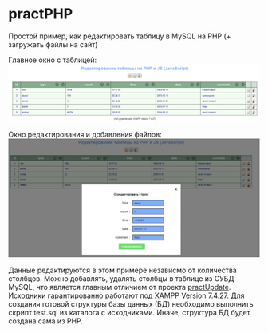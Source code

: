 # practPHP
Простой пример, как редактировать таблицу в MySQL на PHP (+ загружать файлы на сайт)

Главное окно с таблицей:
![img.png](img.png)

Окно редактирования и добавления файлов:
![img_1.png](img_1.png)

Данные редактируются в этом примере независмо от количества столбцов. Можно добавлять, удалять столбцы в таблице из СУБД MySQL, что является главным отличием от проекта [practUpdate](https://github.com/alex1543/practUpdate). Исходники гарантированно работают под XAMPP Version 7.4.27. Для создания готовой структуры базы данных (БД) необходимо выполнить скрипт test.sql из каталога с исходниками. Иначе, структура БД будет создана сама из PHP.
